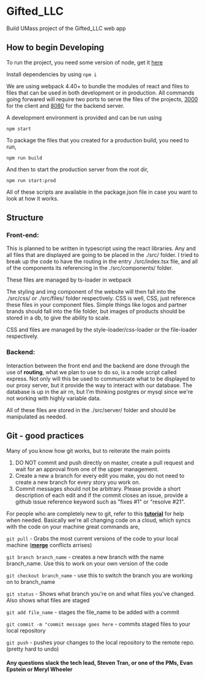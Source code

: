 # Gifted_LLC
Build UMass project of the Gifted_LLC web app

## How to begin Developing
To run the project, you need some version of node, get it [here](https://nodejs.org/en/)

Install dependencies by using `npm i`

We are using webpack 4.40+ to bundle the modules of react and files to files that can be used in both development or in production. All commands going forwared will require two ports to serve the files of the projects, [3000](http://localhost:3000/) for the client and [8080](http://localhost:3000/) for the backend server.

A development environment is provided and can be run using

`npm start`

To package the files that you created for a production build, you need to run, 

`npm run build`

And then to start the production server from the root dir,

`npm run start:prod`

All of these scripts are available in the package.json file in case you want to look at how it works.

## Structure
### Front-end: 
This is planned to be written in typescript using the react libraries. Any and all files that are displayed are going to be placed in the ./src/ folder. I tried to break up the code to have the routing in the entry ./src/index.tsx file, and all of the components its referencing in the ./src/components/ folder. 

These files are managed by ts-loader in webpack

The styling and img component of the website will then fall into the ./src/css/ or ./src/files/ folder respectively. CSS is well, CSS, just reference these files in your component files. Simple things like logos and partner brands should fall into the file folder, but images of products should be stored in a db, to give the ability to scale. 

CSS and files are managed by the style-loader/css-loader or the file-loader respectively.

### Backend:
Interaction between the front end and the backend are done through the use of **routing**, what we plan to use to do so, is a node script called express. Not only will this be used to communicate what to be displayed to our proxy server, but it provide the way to interact with our database. The database is up in the air rn, but I'm thinking postgres or mysql since we're not working with highly variable data.

All of these files are stored in the ./src/server/ folder and should be manipulated as needed.

## Git - good practices
Many of you know how git works, but to reiterate the main points
1) DO NOT commit and push directly on master, create a pull request and wait for an approval from one of the upper management.
2) Create a new a branch for every edit you make, you do not need to create a new branch for every story you work on. 
3) Commit messages should not be arbitrary. Please provide a short description of each edit and if the commit closes an issue, provide a github issue reference keyword such as "fixes #1" or "resolve #21". 

For people who are completely new to git, refer to this [**tutorial**](https://www.tutorialspoint.com/git/index.htm) for help when needed.
Basically we're all changing code on a cloud, which syncs with the code on your machine
great commands are,

`git pull` - Grabs the most current versions of the code to your local machine ([**merge**](https://stackoverflow.com/questions/38216541/visual-studio-code-how-to-resolve-merge-conflicts-with-git) conflicts arrises)

`git branch branch_name` - creates a new branch with the name branch_name. Use this to work on your own version of the code

`git checkout branch_name` - use this to switch the branch you are working on to branch_name

`git status` - Shows what branch you're on and what files you've changed. Also shows what files are staged

`git add file_name` - stages the file_name to be added with a commit

`git commit -m "commit message goes here` - commits staged files to your local repository

`git push` - pushes your changes to the local repository to the remote repo. (pretty hard to undo)

#### Any questions slack the tech lead, Steven Tran, or one of the PMs, Evan Epstein or Meryl Wheeler
